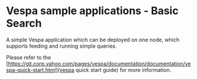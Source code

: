 # Vespa sample applications - Basic Search

A simple Vespa application which can be deployed on one node, which supports
feeding and running simple queries.

Please refer to the
[https://git.corp.yahoo.com/pages/vespa/documentation/documentation/vespa-quick-start.html](vespa quick start guide)
for more information.

